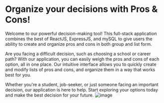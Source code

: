 # Organize your decisions with Pros &amp; Cons!
Welcome to our powerful decision-making tool! This full-stack application combines the best of ReactJS, ExpressJS, and mySQL to give users the ability to create and organize pros and cons in both group and list form.

Are you facing a difficult decision, such as choosing a school or career path? With our application, you can easily weigh the pros and cons of each option, all in one place. Our intuitive interface allows you to quickly create and modify lists of pros and cons, and organize them in a way that works best for you.

Whether you're a student, job-seeker, or just someone facing an important decision, our application is here to help. Start exploring your options today and make the best decision for your future.
![image](https://user-images.githubusercontent.com/62672803/228080771-498dc0cd-7743-4b27-ad01-493605f4733e.png)
